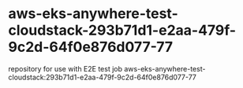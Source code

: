 # aws-eks-anywhere-test-cloudstack-293b71d1-e2aa-479f-9c2d-64f0e876d077-77
repository for use with E2E test job aws-eks-anywhere-test-cloudstack:293b71d1-e2aa-479f-9c2d-64f0e876d077-77
